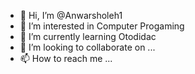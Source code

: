 - 👋 Hi, I’m @Anwarsholeh1
- 👀 I’m interested in Computer Progaming
- 🌱 I’m currently learning Otodidac
- 💞️ I’m looking to collaborate on ...
- 📫 How to reach me ...

<!---
Anwarsholeh1/Anwarsholeh1 is a ✨ special ✨ repository because its `README.md` (this file) appears on your GitHub profile.
You can click the Preview link to take a look at your changes.
--->
